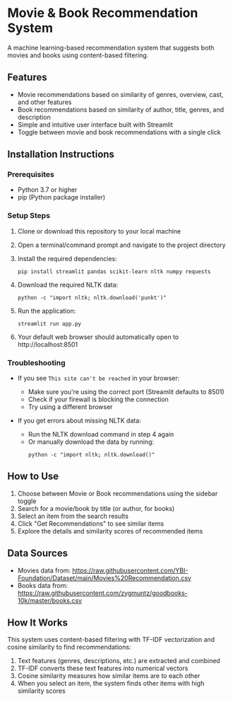 # Movie & Book Recommendation System

A machine learning-based recommendation system that suggests both movies and books using content-based filtering.

## Features

- Movie recommendations based on similarity of genres, overview, cast, and other features
- Book recommendations based on similarity of author, title, genres, and description
- Simple and intuitive user interface built with Streamlit
- Toggle between movie and book recommendations with a single click

## Installation Instructions

### Prerequisites

- Python 3.7 or higher
- pip (Python package installer)

### Setup Steps

1. Clone or download this repository to your local machine

2. Open a terminal/command prompt and navigate to the project directory

3. Install the required dependencies:
   ```
   pip install streamlit pandas scikit-learn nltk numpy requests
   ```

4. Download the required NLTK data:
   ```
   python -c "import nltk; nltk.download('punkt')"
   ```

5. Run the application:
   ```
   streamlit run app.py
   ```

6. Your default web browser should automatically open to http://localhost:8501

### Troubleshooting

- If you see `This site can't be reached` in your browser:
  - Make sure you're using the correct port (Streamlit defaults to 8501)
  - Check if your firewall is blocking the connection
  - Try using a different browser

- If you get errors about missing NLTK data:
  - Run the NLTK download command in step 4 again
  - Or manually download the data by running:
    ```
    python -c "import nltk; nltk.download()"
    ```

## How to Use

1. Choose between Movie or Book recommendations using the sidebar toggle
2. Search for a movie/book by title (or author, for books)
3. Select an item from the search results
4. Click "Get Recommendations" to see similar items
5. Explore the details and similarity scores of recommended items

## Data Sources

- Movies data from: https://raw.githubusercontent.com/YBI-Foundation/Dataset/main/Movies%20Recommendation.csv
- Books data from: https://raw.githubusercontent.com/zygmuntz/goodbooks-10k/master/books.csv

## How It Works

This system uses content-based filtering with TF-IDF vectorization and cosine similarity to find recommendations:

1. Text features (genres, descriptions, etc.) are extracted and combined
2. TF-IDF converts these text features into numerical vectors
3. Cosine similarity measures how similar items are to each other
4. When you select an item, the system finds other items with high similarity scores